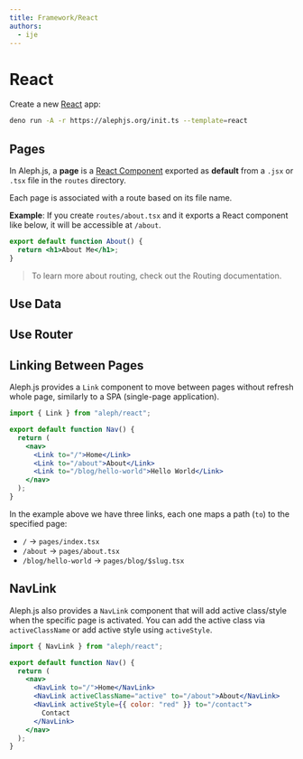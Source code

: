 ```yaml
---
title: Framework/React
authors:
  - ije
---
```


# React

Create a new [React](https://reactjs.org) app:

```bash
deno run -A -r https://alephjs.org/init.ts --template=react
```

## Pages

In Aleph.js, a **page** is a
[React Component](https://reactjs.org/docs/components-and-props.html) exported
as **default** from a `.jsx` or `.tsx` file in the `routes` directory.

Each page is associated with a route based on its file name.

**Example**: If you create `routes/about.tsx` and it exports a React component
like below, it will be accessible at `/about`.

```jsx
export default function About() {
  return <h1>About Me</h1>;
}
```

> To learn more about routing, check out the Routing documentation.

## Use Data

## Use Router

## Linking Between Pages

Aleph.js provides a `Link` component to move between pages without refresh whole
page, similarly to a SPA (single-page application).

```jsx
import { Link } from "aleph/react";

export default function Nav() {
  return (
    <nav>
      <Link to="/">Home</Link>
      <Link to="/about">About</Link>
      <Link to="/blog/hello-world">Hello World</Link>
    </nav>
  );
}
```

In the example above we have three links, each one maps a path (`to`) to the
specified page:

- `/` → `pages/index.tsx`
- `/about` → `pages/about.tsx`
- `/blog/hello-world` → `pages/blog/$slug.tsx`

## NavLink

Aleph.js also provides a `NavLink` component that will add active class/style
when the specific page is activated. You can add the active class via
`activeClassName` or add active style using `activeStyle`.

```jsx
import { NavLink } from "aleph/react";

export default function Nav() {
  return (
    <nav>
      <NavLink to="/">Home</NavLink>
      <NavLink activeClassName="active" to="/about">About</NavLink>
      <NavLink activeStyle={{ color: "red" }} to="/contact">
        Contact
      </NavLink>
    </nav>
  );
}
```
